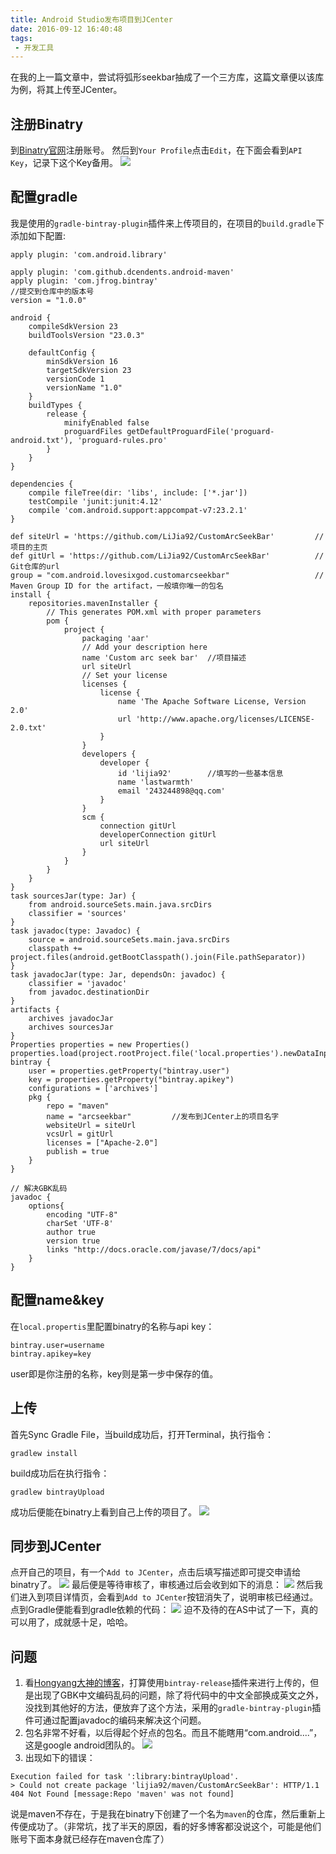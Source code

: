```yaml
---
title: Android Studio发布项目到JCenter
date: 2016-09-12 16:40:48
tags:
 - 开发工具
---
```


在我的上一篇文章中，尝试将弧形seekbar抽成了一个三方库，这篇文章便以该库为例，将其上传至JCenter。

<!-- more -->

## 注册Binatry
到[Binatry官网](https://bintray.com)注册账号。
然后到``Your Profile``点击``Edit``，在下面会看到``API Key``，记录下这个Key备用。
![](https://images-1258496336.cos.ap-chengdu.myqcloud.com/2016/09/jcenter2.png)

## 配置gradle
我是使用的``gradle-bintray-plugin``插件来上传项目的，在项目的``build.gradle``下添加如下配置:
```
apply plugin: 'com.android.library'

apply plugin: 'com.github.dcendents.android-maven'
apply plugin: 'com.jfrog.bintray'
//提交到仓库中的版本号
version = "1.0.0"

android {
    compileSdkVersion 23
    buildToolsVersion "23.0.3"

    defaultConfig {
        minSdkVersion 16
        targetSdkVersion 23
        versionCode 1
        versionName "1.0"
    }
    buildTypes {
        release {
            minifyEnabled false
            proguardFiles getDefaultProguardFile('proguard-android.txt'), 'proguard-rules.pro'
        }
    }
}

dependencies {
    compile fileTree(dir: 'libs', include: ['*.jar'])
    testCompile 'junit:junit:4.12'
    compile 'com.android.support:appcompat-v7:23.2.1'
}

def siteUrl = 'https://github.com/LiJia92/CustomArcSeekBar'         // 项目的主页
def gitUrl = 'https://github.com/LiJia92/CustomArcSeekBar'          // Git仓库的url
group = "com.android.lovesixgod.customarcseekbar"                   // Maven Group ID for the artifact，一般填你唯一的包名
install {
    repositories.mavenInstaller {
        // This generates POM.xml with proper parameters
        pom {
            project {
                packaging 'aar'
                // Add your description here
                name 'Custom arc seek bar' 	//项目描述
                url siteUrl
                // Set your license
                licenses {
                    license {
                        name 'The Apache Software License, Version 2.0'
                        url 'http://www.apache.org/licenses/LICENSE-2.0.txt'
                    }
                }
                developers {
                    developer {
                        id 'lijia92'		//填写的一些基本信息
                        name 'lastwarmth'
                        email '243244898@qq.com'
                    }
                }
                scm {
                    connection gitUrl
                    developerConnection gitUrl
                    url siteUrl
                }
            }
        }
    }
}
task sourcesJar(type: Jar) {
    from android.sourceSets.main.java.srcDirs
    classifier = 'sources'
}
task javadoc(type: Javadoc) {
    source = android.sourceSets.main.java.srcDirs
    classpath += project.files(android.getBootClasspath().join(File.pathSeparator))
}
task javadocJar(type: Jar, dependsOn: javadoc) {
    classifier = 'javadoc'
    from javadoc.destinationDir
}
artifacts {
    archives javadocJar
    archives sourcesJar
}
Properties properties = new Properties()
properties.load(project.rootProject.file('local.properties').newDataInputStream())
bintray {
    user = properties.getProperty("bintray.user")
    key = properties.getProperty("bintray.apikey")
    configurations = ['archives']
    pkg {
        repo = "maven"
        name = "arcseekbar"	        //发布到JCenter上的项目名字
        websiteUrl = siteUrl
        vcsUrl = gitUrl
        licenses = ["Apache-2.0"]
        publish = true
    }
}

// 解决GBK乱码
javadoc {
    options{
        encoding "UTF-8"
        charSet 'UTF-8'
        author true
        version true
        links "http://docs.oracle.com/javase/7/docs/api"
    }
}
```

## 配置name&key
在``local.propertis``里配置binatry的名称与api key：
```
bintray.user=username
bintray.apikey=key
```
user即是你注册的名称，key则是第一步中保存的值。

## 上传
首先Sync Gradle File，当build成功后，打开Terminal，执行指令：
```
gradlew install
```
build成功后在执行指令：
```
gradlew bintrayUpload
```
成功后便能在binatry上看到自己上传的项目了。
![](https://images-1258496336.cos.ap-chengdu.myqcloud.com/2016/09/jcenter3.png)

## 同步到JCenter
点开自己的项目，有一个``Add to JCenter``，点击后填写描述即可提交申请给binatry了。
![](https://images-1258496336.cos.ap-chengdu.myqcloud.com/2016/09/jcenter4.png)
最后便是等待审核了，审核通过后会收到如下的消息：
![](https://images-1258496336.cos.ap-chengdu.myqcloud.com/2016/09/jcenter5.png)
然后我们进入到项目详情页，会看到``Add to JCenter``按钮消失了，说明审核已经通过。
点到Gradle便能看到gradle依赖的代码：
![](https://images-1258496336.cos.ap-chengdu.myqcloud.com/2016/09/jcenter6.png)
迫不及待的在AS中试了一下，真的可以用了，成就感十足，哈哈。

## 问题
1. 看[Hongyang大神的博客](http://blog.csdn.net/lmj623565791/article/details/51148825)，打算使用``bintray-release``插件来进行上传的，但是出现了GBK中文编码乱码的问题，除了将代码中的中文全部换成英文之外，没找到其他好的方法，便放弃了这个方法，采用的``gradle-bintray-plugin``插件可通过配置javadoc的编码来解决这个问题。
2. 包名非常不好看，以后得起个好点的包名。而且不能瞎用“com.android....”，这是google android团队的。
![](https://images-1258496336.cos.ap-chengdu.myqcloud.com/2016/09/jcenter7.png)
3. 出现如下的错误：
```
Execution failed for task ':library:bintrayUpload'.
> Could not create package 'lijia92/maven/CustomArcSeekBar': HTTP/1.1 404 Not Found [message:Repo 'maven' was not found]
```
说是maven不存在，于是我在binatry下创建了一个名为``maven``的仓库，然后重新上传便成功了。（非常坑，找了半天的原因，看的好多博客都没说这个，可能是他们账号下面本身就已经存在maven仓库了）
